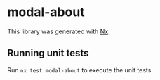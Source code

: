 # modal-about

This library was generated with [Nx](https://nx.dev).

## Running unit tests

Run `nx test modal-about` to execute the unit tests.
